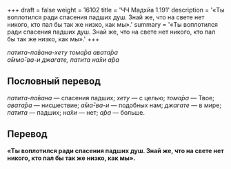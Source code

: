 +++
draft = false
weight = 16102
title = 'ЧЧ Мадхйа 1.191'
description = '«Ты воплотился ради спасения падших душ. Знай же, что на свете нет никого, кто пал бы так же низко, как мы».'
summary = '«Ты воплотился ради спасения падших душ. Знай же, что на свете нет никого, кто пал бы так же низко, как мы».'
+++

_патита-па̄вана-хету тома̄ра авата̄ра  
а̄мма̄-ва-и джагате, патита на̄хи а̄ра_

## Пословный перевод

_патита_\-_па̄вана_ — спасения падших; _хету_ — с целью; _тома̄ра_ — Твое; _авата̄ра_ — нисшествие; _а̄ма̄_\-_ва_\-_и_ — подобных нам; _джагате_ — в мире; _патита_ — падших; _на̄хи_ — нет; _а̄ра_ — больше.

## Перевод

**«Ты воплотился ради спасения падших душ. Знай же, что на свете нет никого, кто пал бы так же низко, как мы».**
